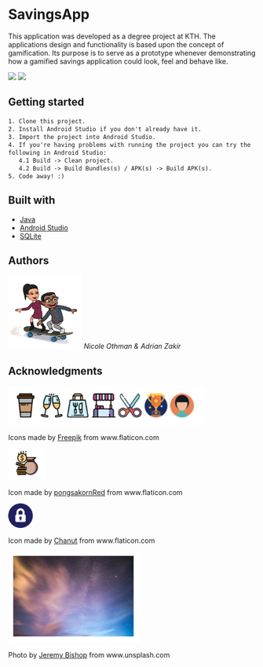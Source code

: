 # SavingsApp

This application was developed as a degree project at KTH. The applications design and functionality is based upon the concept of 
gamification. Its purpose is to serve as a prototype whenever demonstrating how a gamified savings application could look, feel and 
behave like. 

![](https://github.com/AZNO1819/Savingsapp/blob/master/media/appDemo1.gif)
![](https://github.com/AZNO1819/Savingsapp/blob/master/media/appDemo2.gif)

<h2> Getting started </h2>

```
1. Clone this project. 
2. Install Android Studio if you don't already have it. 
3. Import the project into Android Studio.
4. If you're having problems with running the project you can try the following in Android Studio:
   4.1 Build -> Clean project.
   4.2 Build -> Build Bundles(s) / APK(s) -> Build APK(s).
5. Code away! :)
```
<h2> Built with </h2>
<ul>
 <li><a href="https://www.java.com">Java</a></li>
 <li><a href="https://developer.android.com/studio/">Android Studio</a></li>
 <li><a href="https://www.sqlite.org/index.html">SQLite</a></li>
</ul>
<h2>Authors</h2> 
<img src = "https://github.com/AZNO1819/Savingsapp/blob/master/media/AZNO.jpg" width = "150px" height = "150px">
<i> Nicole Othman & Adrian Zakir </i>
<h2>Acknowledgments</h2>

<img src = "https://github.com/AZNO1819/Savingsapp/blob/master/media/Freepik.png">
<p>Icons made by <a href="https://freepik.com">Freepik</a> from www.flaticon.com</p>
<img src = "https://github.com/AZNO1819/Savingsapp/blob/master/media/pongsakornRed.png">
<p>Icon made by <a href="https://flaticon.com/authors/pongsakornred">pongsakornRed</a> from www.flaticon.com</p>
<img src = "https://github.com/AZNO1819/SavingsApp/blob/master/media/Chanut.png" width = "50px" height = "50px">
<p>Icon made by <a href="https://www.flaticon.com/authors/chanut">Chanut</a> from www.flaticon.com</p>
<img src = "https://github.com/AZNO1819/Savingsapp/blob/master/media/JeremyBishop.png">
<p>Photo by <a href="https://jeremybishopphotography.com">Jeremy Bishop</a> from www.unsplash.com</p>
